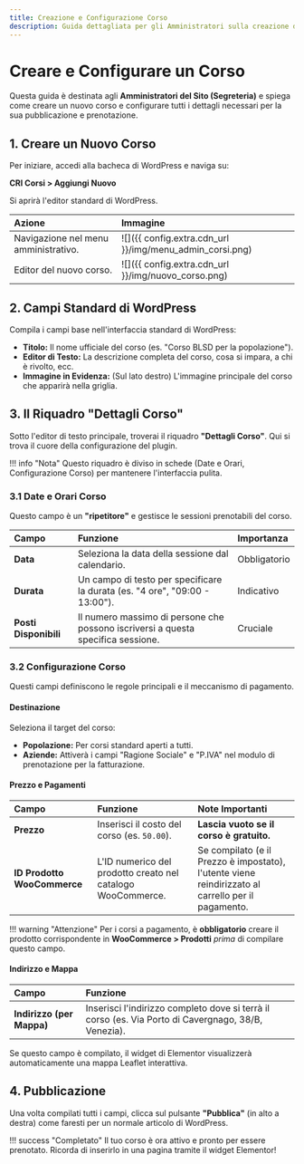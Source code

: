 ```yaml
---
title: Creazione e Configurazione Corso
description: Guida dettagliata per gli Amministratori sulla creazione di un nuovo corso con il plugin CRI Corsi.
---
```


# Creare e Configurare un Corso

Questa guida è destinata agli **Amministratori del Sito (Segreteria)** e spiega come creare un nuovo corso e configurare tutti i dettagli necessari per la sua pubblicazione e prenotazione.

## 1. Creare un Nuovo Corso

Per iniziare, accedi alla bacheca di WordPress e naviga su:

**CRI Corsi > Aggiungi Nuovo**

Si aprirà l'editor standard di WordPress.

| Azione | Immagine |
| :--- | :--- |
| Navigazione nel menu amministrativo. | ![]({{ config.extra.cdn_url }}/img/menu_admin_corsi.png) |
| Editor del nuovo corso. | ![]({{ config.extra.cdn_url }}/img/nuovo_corso.png) |

## 2. Campi Standard di WordPress

Compila i campi base nell'interfaccia standard di WordPress:

* **Titolo:** Il nome ufficiale del corso (es. "Corso BLSD per la popolazione").
* **Editor di Testo:** La descrizione completa del corso, cosa si impara, a chi è rivolto, ecc.
* **Immagine in Evidenza:** (Sul lato destro) L'immagine principale del corso che apparirà nella griglia.

## 3. Il Riquadro "Dettagli Corso"

Sotto l'editor di testo principale, troverai il riquadro **"Dettagli Corso"**. Qui si trova il cuore della configurazione del plugin.

!!! info "Nota"
    Questo riquadro è diviso in schede (Date e Orari, Configurazione Corso) per mantenere l'interfaccia pulita.

### 3.1 Date e Orari Corso

Questo campo è un **"ripetitore"** e gestisce le sessioni prenotabili del corso.

| Campo | Funzione | Importanza |
| :--- | :--- | :--- |
| **Data** | Seleziona la data della sessione dal calendario. | Obbligatorio |
| **Durata** | Un campo di testo per specificare la durata (es. "4 ore", "09:00 - 13:00"). | Indicativo |
| **Posti Disponibili** | Il numero massimo di persone che possono iscriversi a questa specifica sessione. | Cruciale |

### 3.2 Configurazione Corso

Questi campi definiscono le regole principali e il meccanismo di pagamento.

#### Destinazione

Seleziona il target del corso:

* **Popolazione:** Per corsi standard aperti a tutti.
* **Aziende:** Attiverà i campi "Ragione Sociale" e "P.IVA" nel modulo di prenotazione per la fatturazione.

#### Prezzo e Pagamenti

| Campo | Funzione | Note Importanti |
| :--- | :--- | :--- |
| **Prezzo** | Inserisci il costo del corso (es. `50.00`). | **Lascia vuoto se il corso è gratuito.** |
| **ID Prodotto WooCommerce** | L'ID numerico del prodotto creato nel catalogo WooCommerce. | Se compilato (e il Prezzo è impostato), l'utente viene reindirizzato al carrello per il pagamento. |

!!! warning "Attenzione"
    Per i corsi a pagamento, è **obbligatorio** creare il prodotto corrispondente in **WooCommerce > Prodotti** *prima* di compilare questo campo.

#### Indirizzo e Mappa

| Campo | Funzione |
| :--- | :--- |
| **Indirizzo (per Mappa)** | Inserisci l'indirizzo completo dove si terrà il corso (es. Via Porto di Cavergnago, 38/B, Venezia). |

Se questo campo è compilato, il widget di Elementor visualizzerà automaticamente una mappa Leaflet interattiva.

## 4. Pubblicazione

Una volta compilati tutti i campi, clicca sul pulsante **"Pubblica"** (in alto a destra) come faresti per un normale articolo di WordPress.

!!! success "Completato"
    Il tuo corso è ora attivo e pronto per essere prenotato. Ricorda di inserirlo in una pagina tramite il widget Elementor!
